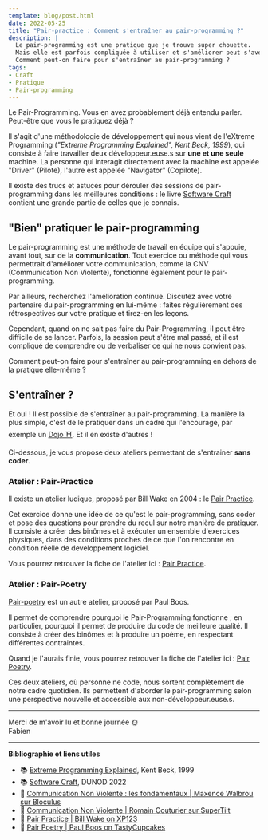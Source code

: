 ```yaml
---
template: blog/post.html
date: 2022-05-25
title: "Pair-practice : Comment s'entraîner au pair-programming ?"
description: |
  Le pair-programming est une pratique que je trouve super chouette.
  Mais elle est parfois compliquée à utiliser et s'améliorer peut s'avérer difficile.<br>
  Comment peut-on faire pour s'entraîner au pair-programming ? 
tags:
- Craft
- Pratique
- Pair-programming
---
```


Le Pair-Programming. Vous en avez probablement déjà entendu parler. Peut-être que vous le pratiquez déjà ?

Il s'agit d'une méthodologie de développement qui nous vient de l'eXtreme Programming (_"Extreme Programming Explained", Kent Beck, 1999_),
qui consiste à faire travailler deux développeur.euse.s sur **une et une seule** machine.
La personne qui interagit directement avec la machine est appelée "Driver" (Pilote), l'autre est appelée "Navigator" (Copilote).

Il existe des trucs et astuces pour dérouler des sessions de pair-programming dans les meilleures conditions : 
le livre [Software Craft][software-craft-dunod] contient une grande partie de celles que je connais.

## "Bien" pratiquer le pair-programming

Le pair-programming est une méthode de travail en équipe qui s'appuie, avant tout, sur de la **communication**.
Tout exercice ou méthode qui vous permettrait d'améliorer votre communication, comme la CNV (Communication Non Violente),
fonctionne également pour le pair-programming.

Par ailleurs, recherchez l'amélioration continue.
Discutez avec votre partenaire du pair-programming en lui-même : faites régulièrement des rétrospectives
sur votre pratique et tirez-en les leçons. 

Cependant, quand on ne sait pas faire du Pair-Programming, il peut être difficile de se lancer.
Parfois, la session peut s'être mal passé, et il est compliqué de comprendre ou de verbaliser ce qui ne nous convient pas.

Comment peut-on faire pour s'entraîner au pair-programming en dehors de la pratique elle-même ?

## S'entraîner ?

Et oui ! Il est possible de s'entraîner au pair-programming.
La manière la plus simple, c'est de le pratiquer dans un cadre qui l'encourage, par exemple un [Dojo ⛩][coding-dojo].
Et il en existe d'autres !

Ci-dessous, je vous propose deux ateliers permettant de s'entrainer **sans coder**.

### Atelier : Pair-Practice

Il existe un atelier ludique, proposé par Bill Wake en 2004 : le [Pair Practice][pair-practice].

Cet exercice donne une idée de ce qu'est le pair-programming, sans coder et pose des questions pour prendre du recul sur notre manière de pratiquer.
Il consiste à créer des binômes et à exécuter un ensemble d'exercices physiques, dans des conditions proches 
de ce que l'on rencontre en condition réelle de developpement logiciel. 

Vous pourrez retrouver la fiche de l'atelier ici : [Pair Practice][pair-practice-mine].

### Atelier : Pair-Poetry

[Pair-poetry][pair-poetry] est un autre atelier, proposé par Paul Boos.

Il permet de comprendre pourquoi le Pair-Programming fonctionne ; en particulier, pourquoi il permet de produire du code de meilleure qualité.
Il consiste à créer des binômes et à produire un poème, en respectant différentes contraintes.

Quand je l'aurais finie, vous pourrez retrouver la fiche de l'atelier ici : [Pair Poetry][pair-poetry-mine].


Ces deux ateliers, où personne ne code, nous sortent complètement de notre cadre quotidien.
Ils permettent d'aborder le pair-programming selon une perspective nouvelle et accessible aux non-développeur.euse.s.

---

Merci de m'avoir lu et bonne journée 🌞
<br>
Fabien

---

**Bibliographie et liens utiles**

- 📚 [Extreme Programming Explained](http://www.extremeprogramming.org/more.html), Kent Beck, 1999
- 📚 [Software Craft][software-craft-dunod], DUNOD 2022
- 🔗 [Communication Non Violente : les fondamentaux | Maxence Walbrou sur Bloculus](https://bloculus.com/communication-non-violente-fondamentaux/)
- 🔗 [Communication Non Violente | Romain Couturier sur SuperTilt](https://supertilt.fr/la-communication-non-violente-pour-desamorcer-les-tensions/)
- 🔗 [Pair Practice | Bill Wake on XP123][pair-practice]
- 🔗 [Pair Poetry | Paul Boos on TastyCupcakes][pair-poetry]

[software-craft-dunod]: https://www.dunod.com/sciences-techniques/software-craft-tdd-clean-code-et-autres-pratiques-essentielles
[pair-practice]: https://xp123.com/articles/pair-practice/
[pair-practice-mine]: /topics/pair-programming/pair-practice
[pair-poetry]: https://www.tastycupcakes.org/2019/08/pair-poetry/
[pair-poetry-mine]: /topics/pair-programming/pair-poetry
[coding-dojo]: /topics/coding-dojo